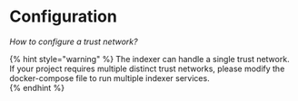 # Configuration

_How to configure a trust network?_

{% hint style="warning" %}
The indexer can handle a single trust network. If your project requires multiple distinct trust networks, please modify the docker-compose file to run multiple indexer services.  
{% endhint %}

